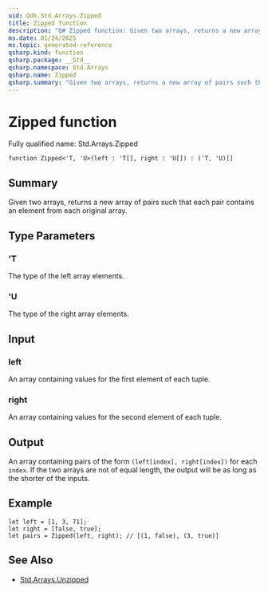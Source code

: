 ```yaml
---
uid: Qdk.Std.Arrays.Zipped
title: Zipped function
description: "Q# Zipped function: Given two arrays, returns a new array of pairs such that each pair contains an element from each original array."
ms.date: 01/24/2025
ms.topic: generated-reference
qsharp.kind: function
qsharp.package: __Std__
qsharp.namespace: Std.Arrays
qsharp.name: Zipped
qsharp.summary: "Given two arrays, returns a new array of pairs such that each pair contains an element from each original array."
---
```


# Zipped function

Fully qualified name: Std.Arrays.Zipped

```qsharp
function Zipped<'T, 'U>(left : 'T[], right : 'U[]) : ('T, 'U)[]
```

## Summary
Given two arrays, returns a new array of pairs such that each pair
contains an element from each original array.

## Type Parameters
### 'T
The type of the left array elements.
### 'U
The type of the right array elements.

## Input
### left
An array containing values for the first element of each tuple.
### right
An array containing values for the second element of each tuple.

## Output
An array containing pairs of the form `(left[index], right[index])` for
each `index`. If the two arrays are not of equal length, the output will
be as long as the shorter of the inputs.

## Example
```qsharp
let left = [1, 3, 71];
let right = [false, true];
let pairs = Zipped(left, right); // [(1, false), (3, true)]
```

## See Also
- [Std.Arrays.Unzipped](xref:Qdk.Std.Arrays.Unzipped)
